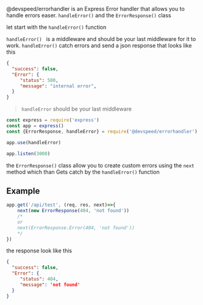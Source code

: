 
@devspeed/errorhandler is an Express Error handler that allows you to handle errors easer.  `handleError()` and the `ErrorResponse()`  class

let start with the `handleError()` function 

`handleError() ` is a middleware and should be your last middleware for it to work. `handleError()` catch errors and send a json response  that looks like this

```json
{
  "success": false,
  "Error": {
     "status": 500,
     "message": "internal error",
  }
}
```
>  `handleError` should  be your last  middleware

```js
const express = require('express')
const app = express()
const {ErrorResponse, handleError} = require('@devspeed/errorhandler')

app.use(handleError)

app.listen(3000)

```

the `ErrorResponse()` class allow you to create custom errors  using the `next` method  which than Gets catch by the `handleError()` function


## Example

```js
app.get('/api/test', (req, res, next)=>{
    next(new ErrorResponse(404, 'not found')) 
    /* 
    or 
    next(ErrorResponse.Error(404, 'not found'))
    */
})
```
the response look like this

```json
{
  "success": false,
  "Error": {
     "status": 404, 
     "message": 'not found'
  }
}
```